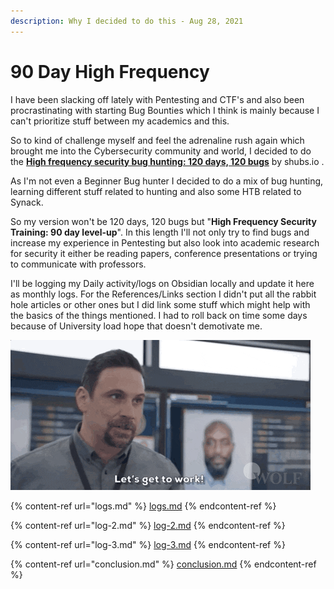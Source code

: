 ```yaml
---
description: Why I decided to do this - Aug 28, 2021
---
```


# 90 Day High Frequency

I have been slacking off lately with Pentesting and CTF's and also been procrastinating with starting Bug Bounties which I think is mainly because I can't prioritize stuff between my academics and this.

So to kind of challenge myself and feel the adrenaline rush again which brought me into the Cybersecurity community and world, I decided to do the [ **High frequency security bug hunting: 120 days, 120 bugs**](https://shubs.io/high-frequency-security-bug-hunting-120-days-120-bugs/) by shubs.io .

As I'm not even a Beginner Bug hunter I decided to do a mix of bug hunting, learning different stuff related to hunting and also some HTB related to Synack.

So my version won't be 120 days, 120 bugs but "**High Frequency Security Training: 90 day level-up**". In this length I'll not only try to find bugs and increase my experience in Pentesting but also look into academic research for security it either be reading papers, conference presentations or trying to communicate with professors.

I'll be logging my Daily activity/logs on Obsidian locally and update it here as monthly logs. For the References/Links section I didn't put all the rabbit hole articles or other ones but I did link some stuff which might help with the basics of the things mentioned. I had to roll back on time some days because of University load hope that doesn't demotivate me.

![](../.gitbook/assets/giphy.gif)

{% content-ref url="logs.md" %}
[logs.md](logs.md)
{% endcontent-ref %}

{% content-ref url="log-2.md" %}
[log-2.md](log-2.md)
{% endcontent-ref %}

{% content-ref url="log-3.md" %}
[log-3.md](log-3.md)
{% endcontent-ref %}

{% content-ref url="conclusion.md" %}
[conclusion.md](conclusion.md)
{% endcontent-ref %}
